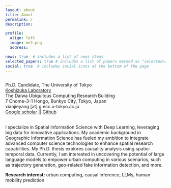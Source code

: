 ```yaml
---
layout: about
title: About
permalink: /
description: 

profile:
  align: left
  image: me2.png
  address: 

news: true  # includes a list of news items
selected_papers: true # includes a list of papers marked as "selected={true}"
social: true  # includes social icons at the bottom of the page
---
```

<div style="overflow: hidden;">

Ph.D. Candidate, The University of Tokyo<br>
<a href="https://www.koshizuka-lab.org/">Koshizuka Laboratory</a> <br>
The Daiwa Ubiquitous Computing Research Building<br>
7 Chome-3-1 Hongo, Bunkyo City, Tokyo, Japan<br>
xiaojieyang [at] g.ecc.u-tokyo.ac.jp<br>
<a href="https://scholar.google.com/citations?user=Eap1w88AAAAJ&hl=en">Google scholar</a> ||
<a href="https://github.com/YangXiaojie1998">Github</a> <br>

</div>
<br>
I specialize in Spatial Information Science with Deep Learning, leveraging big data for innovative applications. My academic background in Geographic Information Science has fueled my ambition to integrate advanced computer science technologies to enhance spatial research capabilities. My Ph.D. thesis explores causality analysis using spatio-temporal data. Currently, I am interested in uncovering the potential of large language models to empower urban computing in various scenarios, such as trajectory generation, geo-related fake information detection, and more.

**Research interest:** urban computing, causal inference, LLMs, human mobility prediction


